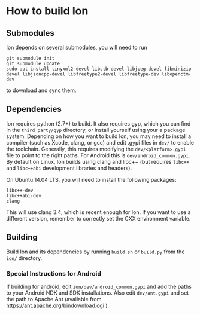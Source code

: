# How to build Ion

## Submodules
Ion depends on several submodules, you will need to run

    git submodule init
    git submodule update
    sudo apt install tinyxml2-devel libstb-devel libjpeg-devel libminizip-devel libjsoncpp-devel libfreetype2-devel libfreetype-dev libopenctm-dev

to download and sync them.

## Dependencies
Ion requires python (2.7+) to build.  It also requires gyp, which you can find
in the `third_party/gyp` directory, or install yourself using your a package
system. Depending on how you want to build Ion, you may need to install a
compiler (such as Xcode, clang, or gcc) and edit .gypi files in `dev/` to enable
the toolchain. Generally, this requires modifying the `dev/<platform>.gypi` file
to point to the right paths. For Android this is `dev/android_common.gypi`. By
default on Linux, Ion builds using clang and libc++ (but requires `libc++` and
`libc++abi` development libraries and headers).

On Ubuntu 14.04 LTS, you will need to install the following packages:

    libc++-dev
    libc++abi-dev
    clang

This will use clang 3.4, which is recent enough for Ion. If you want to use
a different version, remember to correctly set the CXX environment variable.

## Building
Build Ion and its dependencies by running `build.sh` or `build.py` from the
`ion/` directory.

### Special Instructions for Android
If building for android, edit `ion/dev/android_common.gypi` and add the paths to
your Android NDK and SDK installations. Also edit `dev/ant.gypi` and set the
path to Apache Ant (available from https://ant.apache.org/bindownload.cgi ).
